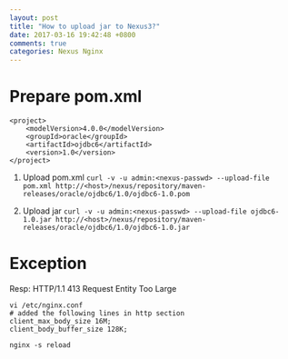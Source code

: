 ```yaml
---
layout: post
title: "How to upload jar to Nexus3?"
date: 2017-03-16 19:42:48 +0800
comments: true
categories: Nexus Nginx
---
```


# Prepare pom.xml 
	<project>
		<modelVersion>4.0.0</modelVersion>
		<groupId>oracle</groupId>
		<artifactId>ojdbc6</artifactId>
		<version>1.0</version>
	</project>


1. Upload pom.xml 
`curl -v -u admin:<nexus-passwd> --upload-file pom.xml http://<host>/nexus/repository/maven-releases/oracle/ojdbc6/1.0/ojdbc6-1.0.pom`


1. Upload jar 
`curl -v -u admin:<nexus-passwd> --upload-file ojdbc6-1.0.jar http://<host>/nexus/repository/maven-releases/oracle/ojdbc6/1.0/ojdbc6-1.0.jar`


# Exception

Resp: HTTP/1.1 413 Request Entity Too Large

	vi /etc/nginx.conf
	# added the following lines in http section
	client_max_body_size 16M;
	client_body_buffer_size 128K;

	nginx -s reload

